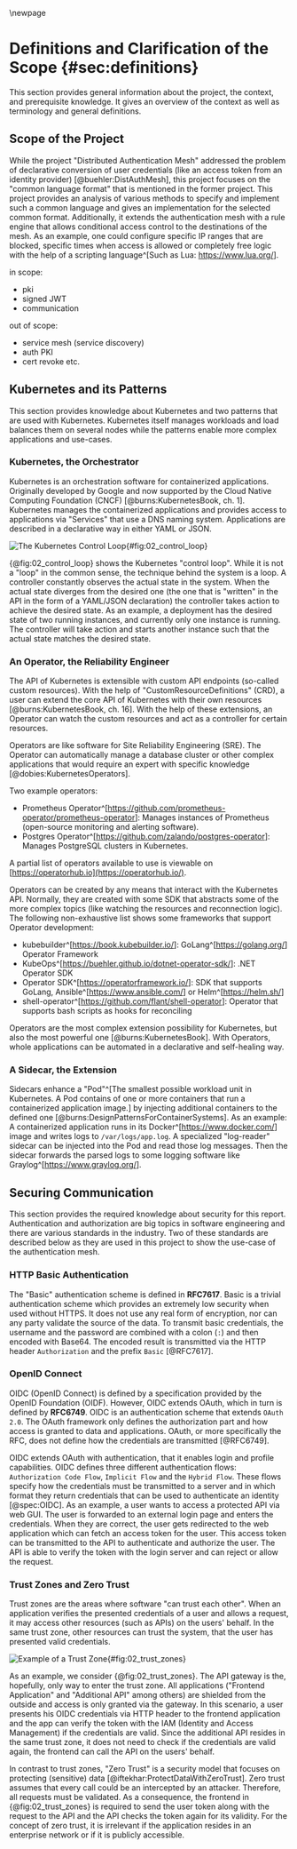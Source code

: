 \newpage

# Definitions and Clarification of the Scope {#sec:definitions}

This section provides general information about the project, the context, and prerequisite knowledge. It gives an overview of the context as well as terminology and general definitions.

## Scope of the Project

While the project "Distributed Authentication Mesh" addressed the problem of declarative conversion of user credentials (like an access token from an identity provider) [@buehler:DistAuthMesh], this project focuses on the "common language format" that is mentioned in the former project. This project provides an analysis of various methods to specify and implement such a common language and gives an implementation for the selected common format. Additionally, it extends the authentication mesh with a rule engine that allows conditional access control to the destinations of the mesh. As an example, one could configure specific IP ranges that are blocked, specific times when access is allowed or completely free logic with the help of a scripting language^[Such as Lua: <https://www.lua.org/>].

in scope:

- pki
- signed JWT
- communication

out of scope:

- service mesh (service discovery)
- auth PKI
- cert revoke etc.

## Kubernetes and its Patterns

This section provides knowledge about Kubernetes and two patterns that are used with Kubernetes. Kubernetes itself manages workloads and load balances them on several nodes while the patterns enable more complex applications and use-cases.

### Kubernetes, the Orchestrator

Kubernetes is an orchestration software for containerized applications. Originally developed by Google and now supported by the Cloud Native Computing Foundation (CNCF) [@burns:KubernetesBook, ch. 1]. Kubernetes manages the containerized applications and provides access to applications via "Services" that use a DNS naming system. Applications are described in a declarative way in either YAML or JSON.

![The Kubernetes Control Loop](images/02_control_loop.png){#fig:02_control_loop}

{@fig:02_control_loop} shows the Kubernetes "control loop". While it is not a "loop" in the common sense, the technique behind the system is a loop. A controller constantly observes the actual state in the system. When the actual state diverges from the desired one (the one that is "written" in the API in the form of a YAML/JSON declaration) the controller takes action to achieve the desired state. As an example, a deployment has the desired state of two running instances, and currently only one instance is running. The controller will take action and starts another instance such that the actual state matches the desired state.

### An Operator, the Reliability Engineer

The API of Kubernetes is extensible with custom API endpoints (so-called custom resources). With the help of "CustomResourceDefinitions" (CRD), a user can extend the core API of Kubernetes with their own resources [@burns:KubernetesBook, ch. 16]. With the help of these extensions, an Operator can watch the custom resources and act as a controller for certain resources.

Operators are like software for Site Reliability Engineering (SRE). The Operator can automatically manage a database cluster or other complex applications that would require an expert with specific knowledge [@dobies:KubernetesOperators].

Two example operators:

- Prometheus Operator^[<https://github.com/prometheus-operator/prometheus-operator>]: Manages instances of Prometheus (open-source monitoring and alerting software).
- Postgres Operator^[<https://github.com/zalando/postgres-operator>]: Manages PostgreSQL clusters in Kubernetes.

A partial list of operators available to use is viewable on [https://operatorhub.io](https://operatorhub.io/).

Operators can be created by any means that interact with the Kubernetes API. Normally, they are created with some SDK that abstracts some of the more complex topics (like watching the resources and reconnection logic). The following non-exhaustive list shows some frameworks that support Operator development:

- kubebuilder^[<https://book.kubebuilder.io/>]: GoLang^[<https://golang.org/>] Operator Framework
- KubeOps^[<https://buehler.github.io/dotnet-operator-sdk/>]: .NET Operator SDK
- Operator SDK^[<https://operatorframework.io/>]: SDK that supports GoLang, Ansible^[<https://www.ansible.com/>] or Helm^[<https://helm.sh/>]
- shell-operator^[<https://github.com/flant/shell-operator>]: Operator that supports bash scripts as hooks for reconciling

Operators are the most complex extension possibility for Kubernetes, but also the most powerful one [@burns:KubernetesBook]. With Operators, whole applications can be automated in a declarative and self-healing way.

### A Sidecar, the Extension

Sidecars enhance a "Pod"^[The smallest possible workload unit in Kubernetes. A Pod contains of one or more containers that run a containerized application image.] by injecting additional containers to the defined one [@burns:DesignPatternsForContainerSystems]. As an example: A containerized application runs in its Docker^[<https://www.docker.com/>] image and writes logs to `/var/logs/app.log`. A specialized "log-reader" sidecar can be injected into the Pod and read those log messages. Then the sidecar forwards the parsed logs to some logging software like Graylog^[<https://www.graylog.org/>].

## Securing Communication

This section provides the required knowledge about security for this report. Authentication and authorization are big topics in software engineering and there are various standards in the industry. Two of these standards are described below as they are used in this project to show the use-case of the authentication mesh.

### HTTP Basic Authentication

The "Basic" authentication scheme is defined in **RFC7617**. Basic is a trivial authentication scheme which provides an extremely low security when used without HTTPS. It does not use any real form of encryption, nor can any party validate the source of the data. To transmit basic credentials, the username and the password are combined with a colon (`:`) and then encoded with Base64. The encoded result is transmitted via the HTTP header `Authorization` and the prefix `Basic` [@RFC7617].

### OpenID Connect

OIDC (OpenID Connect) is defined by a specification provided by the OpenID Foundation (OIDF). However, OIDC extends OAuth, which in turn is defined by **RFC6749**. OIDC is an authentication scheme that extends `OAuth 2.0`. The OAuth framework only defines the authorization part and how access is granted to data and applications. OAuth, or more specifically the RFC, does not define how the credentials are transmitted [@RFC6749].

OIDC extends OAuth with authentication, that it enables login and profile capabilities. OIDC defines three different authentication flows: `Authorization Code Flow`, `Implicit Flow` and the `Hybrid Flow`. These flows specify how the credentials must be transmitted to a server and in which format they return credentials that can be used to authenticate an identity [@spec:OIDC]. As an example, a user wants to access a protected API via web GUI. The user is forwarded to an external login page and enters the credentials. When they are correct, the user gets redirected to the web application which can fetch an access token for the user. This access token can be transmitted to the API to authenticate and authorize the user. The API is able to verify the token with the login server and can reject or allow the request.

### Trust Zones and Zero Trust

Trust zones are the areas where software "can trust each other". When an application verifies the presented credentials of a user and allows a request, it may access other resources (such as APIs) on the users' behalf. In the same trust zone, other resources can trust the system, that the user has presented valid credentials.

![Example of a Trust Zone](images/02_trust_zones.png){#fig:02_trust_zones}

As an example, we consider {@fig:02_trust_zones}. The API gateway is the, hopefully, only way to enter the trust zone. All applications ("Frontend Application" and "Additional API" among others) are shielded from the outside and access is only granted via the gateway. In this scenario, a user presents his OIDC credentials via HTTP header to the frontend application and the app can verify the token with the IAM (Identity and Access Management) if the credentials are valid. Since the additional API resides in the same trust zone, it does not need to check if the credentials are valid again, the frontend can call the API on the users' behalf.

In contrast to trust zones, "Zero Trust" is a security model that focuses on protecting (sensitive) data [@iftekhar:ProtectDataWithZeroTrust]. Zero trust assumes that every call could be an intercepted by an attacker. Therefore, all requests must be validated. As a consequence, the frontend in {@fig:02_trust_zones} is required to send the user token along with the request to the API and the API checks the token again for its validity. For the concept of zero trust, it is irrelevant if the application resides in an enterprise network or if it is publicly accessible.
